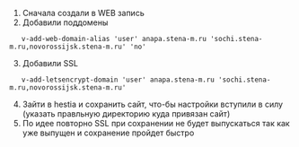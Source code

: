 1. Сначала создали в WEB запись
2. Добавили поддомены

```code
   v-add-web-domain-alias 'user' anapa.stena-m.ru 'sochi.stena-m.ru,novorossijsk.stena-m.ru' 'no'
```

3. Добавили SSL

```code
   v-add-letsencrypt-domain 'user' anapa.stena-m.ru 'sochi.stena-m.ru,novorossijsk.stena-m.ru'
```

4. Зайти в hestia и сохранить сайт, что-бы настройки вступили в силу (указать правльную директорию куда привязан сайт)
5. По идее повторно SSL при сохранении не будет выпускаться так как уже выпущен и сохранение пройдет быстро

